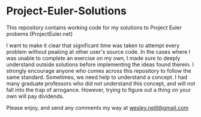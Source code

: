# Project-Euler-Solutions
This repository contains working code for my solutions to Project Euler probems (ProjectEuler.net)

I want to make it clear that significant time was taken to attempt every problem without peaking at 
other user's source code. In the cases where I was unable to complete an exercise on my own, I made 
sure to deeply understand outside solutions before implementing the ideas found therein. I strongly 
encourage anyone who comes across this repository to follow the same standard. Sometimes, we need help
to understand a concept. I had many graduate professors who did not understand this concept, and will 
not fall into the trap of arrogance. However, trying to figure out a thing on your own will pay dividends.

Please enjoy, and send any comments my way at wesley.neill@gmail.com